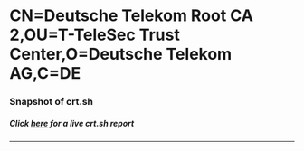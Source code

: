 # CN=Deutsche Telekom Root CA 2,OU=T-TeleSec Trust Center,O=Deutsche Telekom AG,C=DE
### Snapshot of crt.sh
##### Click [here](https://crt.sh/?q=Serial_89901115583E879B) for a live crt.sh report

---
